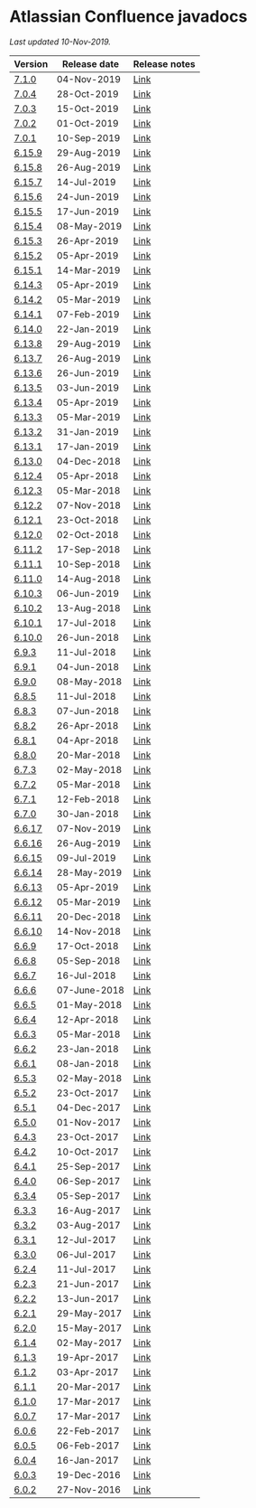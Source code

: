 # Atlassian Confluence javadocs

*Last updated 10-Nov-2019.*

Version | Release date | Release notes
--- | --- | ---
[7.1.0](https://docs.atlassian.com/ConfluenceServer/javadoc/7.1.0/) | 04-Nov-2019 | [Link](https://confluence.atlassian.com/doc/confluence-7-1-release-notes-976776964.html)
[7.0.4](https://docs.atlassian.com/ConfluenceServer/javadoc/7.0.4/) | 28-Oct-2019 | [Link](https://confluence.atlassian.com/doc/confluence-7-0-release-notes-973479448.html)
[7.0.3](https://docs.atlassian.com/ConfluenceServer/javadoc/7.0.3/) | 15-Oct-2019 | [Link](https://confluence.atlassian.com/doc/confluence-7-0-release-notes-973479448.html)
[7.0.2](https://docs.atlassian.com/ConfluenceServer/javadoc/7.0.2/) | 01-Oct-2019 | [Link](https://confluence.atlassian.com/doc/confluence-7-0-release-notes-973479448.html)
[7.0.1](https://docs.atlassian.com/ConfluenceServer/javadoc/7.0.1/) | 10-Sep-2019 | [Link](https://confluence.atlassian.com/doc/confluence-7-0-release-notes-973479448.html)
[6.15.9](https://docs.atlassian.com/ConfluenceServer/javadoc/6.15.9/) | 29-Aug-2019 | [Link](https://confluence.atlassian.com/doc/confluence-6-15-release-notes-965554120.html)
[6.15.8](https://docs.atlassian.com/ConfluenceServer/javadoc/6.15.8/) | 26-Aug-2019 | [Link](https://confluence.atlassian.com/doc/confluence-6-15-release-notes-965554120.html)
[6.15.7](https://docs.atlassian.com/ConfluenceServer/javadoc/6.15.7/) | 14-Jul-2019 | [Link](https://confluence.atlassian.com/doc/confluence-6-15-release-notes-965554120.html)
[6.15.6](https://docs.atlassian.com/ConfluenceServer/javadoc/6.15.6/) | 24-Jun-2019 | [Link](https://confluence.atlassian.com/doc/confluence-6-15-release-notes-965554120.html)
[6.15.5](https://docs.atlassian.com/ConfluenceServer/javadoc/6.15.5/) | 17-Jun-2019 | [Link](https://confluence.atlassian.com/doc/confluence-6-15-release-notes-965554120.html)
[6.15.4](https://docs.atlassian.com/ConfluenceServer/javadoc/6.15.4/) | 08-May-2019 | [Link](https://confluence.atlassian.com/doc/confluence-6-15-release-notes-965554120.html)
[6.15.3](https://docs.atlassian.com/ConfluenceServer/javadoc/6.15.3/) | 26-Apr-2019 | [Link](https://confluence.atlassian.com/doc/confluence-6-15-release-notes-965554120.html)
[6.15.2](https://docs.atlassian.com/ConfluenceServer/javadoc/6.15.2/) | 05-Apr-2019 | [Link](https://confluence.atlassian.com/doc/confluence-6-15-release-notes-965554120.html)
[6.15.1](https://docs.atlassian.com/ConfluenceServer/javadoc/6.15.1/) | 14-Mar-2019 | [Link](https://confluence.atlassian.com/doc/confluence-6-15-release-notes-965554120.html)
[6.14.3](https://docs.atlassian.com/ConfluenceServer/javadoc/6.14.3/) | 05-Apr-2019 | [Link](https://confluence.atlassian.com/doc/confluence-6-14-release-notes-963655609.html)
[6.14.2](https://docs.atlassian.com/ConfluenceServer/javadoc/6.14.2/) | 05-Mar-2019 | [Link](https://confluence.atlassian.com/doc/confluence-6-14-release-notes-963655609.html)
[6.14.1](https://docs.atlassian.com/ConfluenceServer/javadoc/6.14.1/) | 07-Feb-2019 | [Link](https://confluence.atlassian.com/doc/confluence-6-14-release-notes-963655609.html)
[6.14.0](https://docs.atlassian.com/ConfluenceServer/javadoc/6.14.0/) | 22-Jan-2019 | [Link](https://confluence.atlassian.com/doc/confluence-6-14-release-notes-963655609.html)
[6.13.8](https://docs.atlassian.com/ConfluenceServer/javadoc/6.13.8/) | 29-Aug-2019 | [Link](https://confluence.atlassian.com/doc/confluence-6-13-release-notes-959288785.html)
[6.13.7](https://docs.atlassian.com/ConfluenceServer/javadoc/6.13.7/) | 26-Aug-2019 | [Link](https://confluence.atlassian.com/doc/confluence-6-13-release-notes-959288785.html)
[6.13.6](https://docs.atlassian.com/ConfluenceServer/javadoc/6.13.6/) | 26-Jun-2019 | [Link](https://confluence.atlassian.com/doc/confluence-6-13-release-notes-959288785.html)
[6.13.5](https://docs.atlassian.com/ConfluenceServer/javadoc/6.13.5/) | 03-Jun-2019 | [Link](https://confluence.atlassian.com/doc/confluence-6-13-release-notes-959288785.html)
[6.13.4](https://docs.atlassian.com/ConfluenceServer/javadoc/6.13.4/) | 05-Apr-2019 | [Link](https://confluence.atlassian.com/doc/confluence-6-13-release-notes-959288785.html)
[6.13.3](https://docs.atlassian.com/ConfluenceServer/javadoc/6.13.3/) | 05-Mar-2019 | [Link](https://confluence.atlassian.com/doc/confluence-6-13-release-notes-959288785.html)
[6.13.2](https://docs.atlassian.com/ConfluenceServer/javadoc/6.13.2/) | 31-Jan-2019 | [Link](https://confluence.atlassian.com/doc/confluence-6-13-release-notes-959288785.html)
[6.13.1](https://docs.atlassian.com/ConfluenceServer/javadoc/6.13.1/) | 17-Jan-2019 | [Link](https://confluence.atlassian.com/doc/confluence-6-13-release-notes-959288785.html)
[6.13.0](https://docs.atlassian.com/ConfluenceServer/javadoc/6.13.0/) | 04-Dec-2018 | [Link](https://confluence.atlassian.com/doc/confluence-6-13-release-notes-959288785.html)
[6.12.4](https://docs.atlassian.com/ConfluenceServer/javadoc/6.12.4/) | 05-Apr-2018 | [Link](https://confluence.atlassian.com/doc/confluence-6-12-release-notes-957143056.html)
[6.12.3](https://docs.atlassian.com/ConfluenceServer/javadoc/6.12.3/) | 05-Mar-2018 | [Link](https://confluence.atlassian.com/doc/confluence-6-12-release-notes-957143056.html)
[6.12.2](https://docs.atlassian.com/ConfluenceServer/javadoc/6.12.2/) | 07-Nov-2018 | [Link](https://confluence.atlassian.com/doc/confluence-6-12-release-notes-957143056.html)
[6.12.1](https://docs.atlassian.com/ConfluenceServer/javadoc/6.12.1/) | 23-Oct-2018 | [Link](https://confluence.atlassian.com/doc/confluence-6-12-release-notes-957143056.html)
[6.12.0](https://docs.atlassian.com/ConfluenceServer/javadoc/6.12.0/) | 02-Oct-2018 | [Link](https://confluence.atlassian.com/doc/confluence-6-12-release-notes-957143056.html)
[6.11.2](https://docs.atlassian.com/ConfluenceServer/javadoc/6.11.2/) | 17-Sep-2018 | [Link](https://confluence.atlassian.com/doc/confluence-6-11-release-notes-953678666.html)
[6.11.1](https://docs.atlassian.com/ConfluenceServer/javadoc/6.11.1/) | 10-Sep-2018 | [Link](https://confluence.atlassian.com/doc/confluence-6-11-release-notes-953678666.html)
[6.11.0](https://docs.atlassian.com/ConfluenceServer/javadoc/6.11.0/) | 14-Aug-2018 | [Link](https://confluence.atlassian.com/doc/confluence-6-11-release-notes-953678666.html)
[6.10.3](https://docs.atlassian.com/ConfluenceServer/javadoc/6.10.3/) | 06-Jun-2019 | [Link](https://confluence.atlassian.com/doc/confluence-6-10-release-notes-952058221.html)
[6.10.2](https://docs.atlassian.com/ConfluenceServer/javadoc/6.10.2/) | 13-Aug-2018 | [Link](https://confluence.atlassian.com/doc/confluence-6-10-release-notes-952058221.html)
[6.10.1](https://docs.atlassian.com/ConfluenceServer/javadoc/6.10.1/) | 17-Jul-2018 | [Link](https://confluence.atlassian.com/doc/confluence-6-10-release-notes-952058221.html)
[6.10.0](https://docs.atlassian.com/ConfluenceServer/javadoc/6.10.0/) | 26-Jun-2018 | [Link](https://confluence.atlassian.com/doc/confluence-6-10-release-notes-952058221.html)
[6.9.3](https://docs.atlassian.com/ConfluenceServer/javadoc/6.9.3/) | 11-Jul-2018 | [Link](https://confluence.atlassian.com/doc/confluence-6-9-release-notes-949755529.html)
[6.9.1](https://docs.atlassian.com/ConfluenceServer/javadoc/6.9.1/) | 04-Jun-2018 | [Link](https://confluence.atlassian.com/doc/confluence-6-9-release-notes-949755529.html)
[6.9.0](https://docs.atlassian.com/ConfluenceServer/javadoc/6.9.0/) | 08-May-2018 | [Link](https://confluence.atlassian.com/doc/confluence-6-9-release-notes-949755529.html)
[6.8.5](https://docs.atlassian.com/ConfluenceServer/javadoc/6.8.5/) | 11-Jul-2018 | [Link](https://confluence.atlassian.com/doc/confluence-6-8-release-notes-946014166.html)
[6.8.3](https://docs.atlassian.com/ConfluenceServer/javadoc/6.8.3/) | 07-Jun-2018 | [Link](https://confluence.atlassian.com/doc/confluence-6-8-release-notes-946014166.html)
[6.8.2](https://docs.atlassian.com/ConfluenceServer/javadoc/6.8.2/) | 26-Apr-2018 | [Link](https://confluence.atlassian.com/doc/confluence-6-8-release-notes-946014166.html)
[6.8.1](https://docs.atlassian.com/ConfluenceServer/javadoc/6.8.1/) | 04-Apr-2018 | [Link](https://confluence.atlassian.com/doc/confluence-6-8-release-notes-946014166.html)
[6.8.0](https://docs.atlassian.com/ConfluenceServer/javadoc/6.8.0/) | 20-Mar-2018 | [Link](https://confluence.atlassian.com/doc/confluence-6-8-release-notes-946014166.html)
[6.7.3](https://docs.atlassian.com/ConfluenceServer/javadoc/6.7.3/) | 02-May-2018 | [Link](https://confluence.atlassian.com/doc/confluence-6-7-release-notes-943529910.html)
[6.7.2](https://docs.atlassian.com/ConfluenceServer/javadoc/6.7.2/) | 05-Mar-2018 | [Link](https://confluence.atlassian.com/doc/confluence-6-7-release-notes-943529910.html)
[6.7.1](https://docs.atlassian.com/ConfluenceServer/javadoc/6.7.1/) | 12-Feb-2018 | [Link](https://confluence.atlassian.com/doc/confluence-6-7-release-notes-943529910.html)
[6.7.0](https://docs.atlassian.com/ConfluenceServer/javadoc/6.7.0/) | 30-Jan-2018 | [Link](https://confluence.atlassian.com/doc/confluence-6-7-release-notes-943529910.html)
[6.6.17](https://docs.atlassian.com/ConfluenceServer/javadoc/6.6.17/) | 07-Nov-2019 | [Link](https://confluence.atlassian.com/doc/confluence-6-6-release-notes-940116151.html)
[6.6.16](https://docs.atlassian.com/ConfluenceServer/javadoc/6.6.16/) | 26-Aug-2019 | [Link](https://confluence.atlassian.com/doc/confluence-6-6-release-notes-940116151.html)
[6.6.15](https://docs.atlassian.com/ConfluenceServer/javadoc/6.6.15/) | 09-Jul-2019 | [Link](https://confluence.atlassian.com/doc/confluence-6-6-release-notes-940116151.html)
[6.6.14](https://docs.atlassian.com/ConfluenceServer/javadoc/6.6.14/) | 28-May-2019 | [Link](https://confluence.atlassian.com/doc/confluence-6-6-release-notes-940116151.html)
[6.6.13](https://docs.atlassian.com/ConfluenceServer/javadoc/6.6.13/) | 05-Apr-2019 | [Link](https://confluence.atlassian.com/doc/confluence-6-6-release-notes-940116151.html)
[6.6.12](https://docs.atlassian.com/ConfluenceServer/javadoc/6.6.12/) | 05-Mar-2019 | [Link](https://confluence.atlassian.com/doc/confluence-6-6-release-notes-940116151.html)
[6.6.11](https://docs.atlassian.com/ConfluenceServer/javadoc/6.6.11/) | 20-Dec-2018 | [Link](https://confluence.atlassian.com/doc/confluence-6-6-release-notes-940116151.html)
[6.6.10](https://docs.atlassian.com/ConfluenceServer/javadoc/6.6.10/) | 14-Nov-2018 | [Link](https://confluence.atlassian.com/doc/confluence-6-6-release-notes-940116151.html)
[6.6.9](https://docs.atlassian.com/ConfluenceServer/javadoc/6.6.9/) | 17-Oct-2018 | [Link](https://confluence.atlassian.com/doc/confluence-6-6-release-notes-940116151.html)
[6.6.8](https://docs.atlassian.com/ConfluenceServer/javadoc/6.6.8/) | 05-Sep-2018 | [Link](https://confluence.atlassian.com/doc/confluence-6-6-release-notes-940116151.html)
[6.6.7](https://docs.atlassian.com/ConfluenceServer/javadoc/6.6.7/) | 16-Jul-2018 | [Link](https://confluence.atlassian.com/doc/confluence-6-6-release-notes-940116151.html)
[6.6.6](https://docs.atlassian.com/ConfluenceServer/javadoc/6.6.6/) | 07-June-2018 | [Link](https://confluence.atlassian.com/doc/confluence-6-6-release-notes-940116151.html)
[6.6.5](https://docs.atlassian.com/ConfluenceServer/javadoc/6.6.5/) | 01-May-2018 | [Link](https://confluence.atlassian.com/doc/confluence-6-6-release-notes-940116151.html)
[6.6.4](https://docs.atlassian.com/ConfluenceServer/javadoc/6.6.4/) | 12-Apr-2018 | [Link](https://confluence.atlassian.com/doc/confluence-6-6-release-notes-940116151.html)
[6.6.3](https://docs.atlassian.com/ConfluenceServer/javadoc/6.6.3/) | 05-Mar-2018 | [Link](https://confluence.atlassian.com/doc/confluence-6-6-release-notes-940116151.html)
[6.6.2](https://docs.atlassian.com/ConfluenceServer/javadoc/6.6.2/) | 23-Jan-2018 | [Link](https://confluence.atlassian.com/doc/confluence-6-6-release-notes-940116151.html)
[6.6.1](https://docs.atlassian.com/ConfluenceServer/javadoc/6.6.1/) | 08-Jan-2018 | [Link](https://confluence.atlassian.com/doc/confluence-6-6-release-notes-940116151.html)
[6.5.3](https://docs.atlassian.com/ConfluenceServer/javadoc/6.5.3/) | 02-May-2018 | [Link](https://confluence.atlassian.com/doc/confluence-6-5-release-notes-938862614.html)
[6.5.2](https://docs.atlassian.com/atlassian-confluence/6.5.2/) | 23-Oct-2017 | [Link](https://confluence.atlassian.com/doc/confluence-6-5-release-notes-938862614.html)
[6.5.1](https://docs.atlassian.com/atlassian-confluence/6.5.1/) | 04-Dec-2017 | [Link](https://confluence.atlassian.com/doc/confluence-6-5-release-notes-938862614.html)
[6.5.0](https://docs.atlassian.com/atlassian-confluence/6.5.0/) | 01-Nov-2017 | [Link](https://confluence.atlassian.com/doc/confluence-6-5-release-notes-938862614.html)
[6.4.3](https://docs.atlassian.com/atlassian-confluence/6.4.3/) | 23-Oct-2017 | [Link](https://confluence.atlassian.com/doc/confluence-6-4-release-notes-934721238.html)
[6.4.2](https://docs.atlassian.com/atlassian-confluence/6.4.2/) | 10-Oct-2017 | [Link](https://confluence.atlassian.com/doc/confluence-6-4-release-notes-934721238.html)
[6.4.1](https://docs.atlassian.com/atlassian-confluence/6.4.1/) | 25-Sep-2017 | [Link](https://confluence.atlassian.com/doc/confluence-6-4-release-notes-934721238.html)
[6.4.0](https://docs.atlassian.com/atlassian-confluence/6.4.0/) | 06-Sep-2017 | [Link](https://confluence.atlassian.com/doc/confluence-6-4-release-notes-934721238.html)
[6.3.4](https://docs.atlassian.com/atlassian-confluence/6.3.4/) | 05-Sep-2017 | [Link](https://confluence.atlassian.com/doc/confluence-6-3-release-notes-909642701.html)
[6.3.3](https://docs.atlassian.com/atlassian-confluence/6.3.3/) | 16-Aug-2017 | [Link](https://confluence.atlassian.com/doc/confluence-6-3-release-notes-909642701.html)
[6.3.2](https://docs.atlassian.com/atlassian-confluence/6.3.2/) | 03-Aug-2017 | [Link](https://confluence.atlassian.com/doc/confluence-6-3-release-notes-909642701.html)
[6.3.1](https://docs.atlassian.com/atlassian-confluence/6.3.1/) | 12-Jul-2017 | [Link](https://confluence.atlassian.com/doc/confluence-6-3-release-notes-909642701.html)
[6.3.0](https://docs.atlassian.com/atlassian-confluence/6.3.0/) | 06-Jul-2017 | [Link](https://confluence.atlassian.com/doc/confluence-6-3-release-notes-909642701.html)
[6.2.4](https://docs.atlassian.com/atlassian-confluence/6.2.4/) | 11-Jul-2017 | [Link](https://confluence.atlassian.com/doc/confluence-6-2-release-notes-894219485.html)
[6.2.3](https://docs.atlassian.com/atlassian-confluence/6.2.3/) | 21-Jun-2017 | [Link](https://confluence.atlassian.com/doc/confluence-6-2-release-notes-894219485.html)
[6.2.2](https://docs.atlassian.com/atlassian-confluence/6.2.2/) | 13-Jun-2017 | [Link](https://confluence.atlassian.com/doc/confluence-6-2-release-notes-894219485.html)
[6.2.1](https://docs.atlassian.com/atlassian-confluence/6.2.1/) | 29-May-2017 | [Link](https://confluence.atlassian.com/doc/confluence-6-2-release-notes-894219485.html)
[6.2.0](https://docs.atlassian.com/atlassian-confluence/6.2.0/) | 15-May-2017 | [Link](https://confluence.atlassian.com/doc/confluence-6-2-release-notes-894219485.html)
[6.1.4](https://docs.atlassian.com/atlassian-confluence/6.1.4/) | 02-May-2017 | [Link](https://confluence.atlassian.com/doc/confluence-6-1-release-notes-872277785.html)
[6.1.3](https://docs.atlassian.com/atlassian-confluence/6.1.3/) | 19-Apr-2017 | [Link](https://confluence.atlassian.com/doc/confluence-6-1-release-notes-872277785.html)
[6.1.2](https://docs.atlassian.com/atlassian-confluence/6.1.2/) | 03-Apr-2017 | [Link](https://confluence.atlassian.com/doc/confluence-6-1-release-notes-872277785.html)
[6.1.1](https://docs.atlassian.com/atlassian-confluence/6.1.1/) | 20-Mar-2017 | [Link](https://confluence.atlassian.com/doc/confluence-6-1-release-notes-872277785.html)
[6.1.0](https://docs.atlassian.com/atlassian-confluence/6.1.0/) | 17-Mar-2017 | [Link](https://confluence.atlassian.com/doc/confluence-6-1-release-notes-872277785.html)
[6.0.7](https://docs.atlassian.com/atlassian-confluence/6.0.7/) | 17-Mar-2017 | [Link](https://confluence.atlassian.com/doc/confluence-6-0-release-notes-844235309.html)
[6.0.6](https://docs.atlassian.com/atlassian-confluence/6.0.6/) | 22-Feb-2017 | [Link](https://confluence.atlassian.com/doc/confluence-6-0-release-notes-844235309.html)
[6.0.5](https://docs.atlassian.com/atlassian-confluence/6.0.5/) | 06-Feb-2017 | [Link](https://confluence.atlassian.com/doc/confluence-6-0-release-notes-844235309.html)
[6.0.4](https://docs.atlassian.com/atlassian-confluence/6.0.4/) | 16-Jan-2017 | [Link](https://confluence.atlassian.com/doc/confluence-6-0-release-notes-844235309.html)
[6.0.3](https://docs.atlassian.com/atlassian-confluence/6.0.3/) | 19-Dec-2016 | [Link](https://confluence.atlassian.com/doc/confluence-6-0-release-notes-844235309.html)
[6.0.2](https://docs.atlassian.com/atlassian-confluence/6.0.2/) | 27-Nov-2016 | [Link](https://confluence.atlassian.com/doc/confluence-6-0-release-notes-844235309.html)
